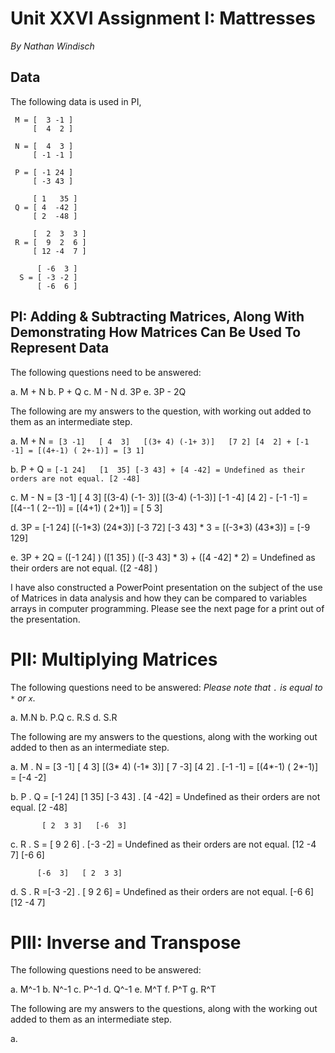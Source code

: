 # Unit XXVI Assignment I: Mattresses
*By Nathan Windisch*

## Data
The following data is used in PI, 

```
 M = [  3 -1 ]
     [  4  2 ]
```

```
 N = [  4  3 ]
     [ -1 -1 ]
```

```
 P = [ -1 24 ]
     [ -3 43 ]
```

```
     [ 1   35 ]
 Q = [ 4  -42 ]
     [ 2  -48 ]
```

```
     [  2  3  3 ]
 R = [  9  2  6 ]
     [ 12 -4  7 ]
```

```
      [ -6  3 ]
  S = [ -3 -2 ]
      [ -6  6 ]
```


## PI: Adding & Subtracting Matrices, Along With Demonstrating How Matrices Can Be Used To Represent Data

The following questions need to be answered:

a. M + N
b. P + Q
c. M - N
d. 3P
e. 3P - 2Q

The following are my answers to the question, with working out added to them as an intermediate step.

a. M + N =``` [3 -1]   [ 4  3]   [(3+ 4) (-1+ 3)]   [7 2]
           [4  2] + [-1 -1] = [(4+-1) ( 2+-1)] = [3 1]```

b. P + Q = ```[-1 24]   [1  35]
           [-3 43] + [4 -42] = Undefined as their orders are not equal.
                     [2 -48]```

c. M - N = [3 -1]   [ 4  3]   [(3-4) (-1- 3)]   [(3-4) (-1-3)]   [-1 -4]
           [4  2] - [-1 -1] = [(4--1 ( 2--1)] = [(4+1) ( 2+1)] = [ 5  3]

d. 3P = [-1 24]       [(-1\*3) (24\*3)]   [-3  72]
        [-3 43] \* 3 = [(-3\*3) (43\*3)] = [-9 129]

e. 3P + 2Q = ([-1 24]    )   ([1  35]    )
             ([-3 43] * 3) + ([4 -42] * 2) = Undefined as their orders are not equal.
                             ([2 -48]    )

I have also constructed a PowerPoint presentation on the subject of the use of Matrices in data analysis and how they can be compared to variables arrays in computer programming. Please see the next page for a print out of the presentation.

<pagebreak>

# PII: Multiplying Matrices

The following questions need to be answered:
*Please note that `.` is equal to `*` or `x`.*

a. M.N
b. P.Q
c. R.S
d. S.R

The following are my answers to the questions, along with the working out added to then as an intermediate step.

a. M . N = [3 -1]   [ 4  3]   [(3\* 4) (-1\* 3)]   [ 7 -3]
           [4  2] . [-1 -1] = [(4\*-1) ( 2\*-1)] = [-4 -2]

b. P . Q = [-1 24]   [1  35]
           [-3 43] . [4 -42] = Undefined as their orders are not equal.
                     [2 -48]

           [ 2  3 3]   [-6  3]
c. R . S = [ 9  2 6] . [-3 -2] = Undefined as their orders are not equal.
           [12 -4 7]   [-6  6]

          [-6  3]   [ 2  3 3]
d. S . R =[-3 -2] . [ 9  2 6] = Undefined as their orders are not equal.
          [-6  6]   [12 -4 7]

<pagebreak>

# PIII: Inverse and Transpose

The following questions need to be answered:

a. M^-1
b. N^-1
c. P^-1
d. Q^-1
e. M^T
f. P^T
g. R^T

The following are my answers to the questions, along with the working out added to them as an intermediate step.

a. 
